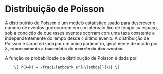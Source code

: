 # Distribuição de Poisson

A distribuição de Poisson é um modelo estatístico usado para descrever o número de eventos que ocorrem em um intervalo fixo de tempo ou espaço, sob a condição de que esses eventos ocorram com uma taxa constante e independentemente do tempo desde o último evento. A distribuição de Poisson é caracterizada por um único parâmetro, geralmente denotado por λ, representando a taxa média de ocorrência dos eventos.

A função de probabilidade da distribuição de Poisson é dada por:

        \[ P(X=k) = \frac{\lambda^k e^{-\lambda}}{k!} \]
